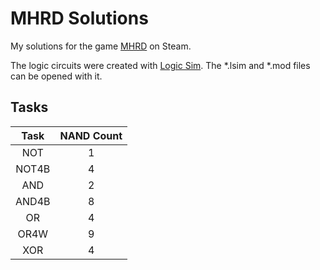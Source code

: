 # MHRD Solutions
My solutions for the game [MHRD](http://store.steampowered.com/app/576030/) on Steam.

The logic circuits were created with [Logic Sim](http://www.tetzl.de/java_logic_simulator.html). The *.lsim and *.mod files can be opened with it.

## Tasks
| Task | NAND Count |
|:-:|:-:|
| NOT | 1 |
| NOT4B | 4 |
| AND | 2 |
| AND4B | 8 |
| OR | 4 |
| OR4W | 9 |
| XOR | 4 |